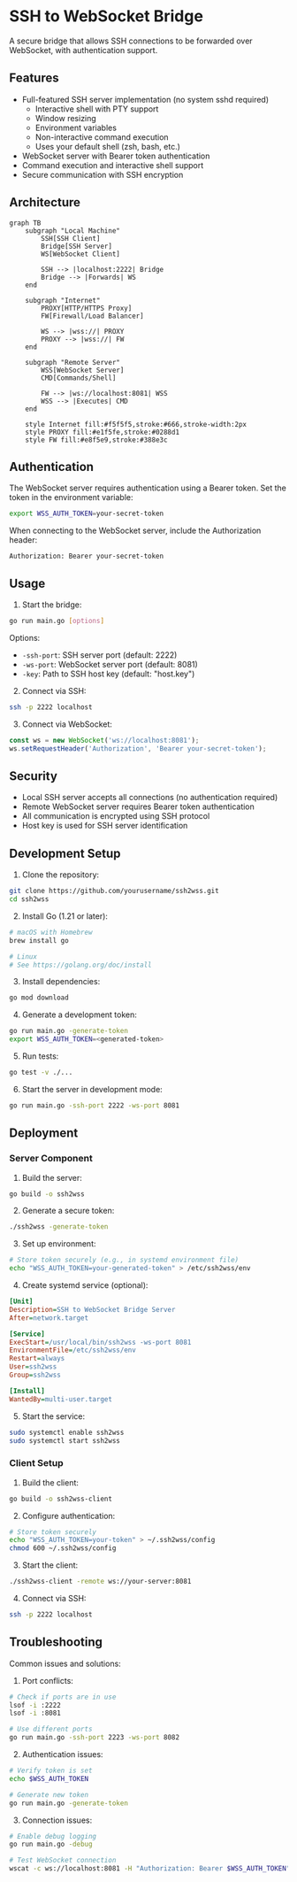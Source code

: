 # SSH to WebSocket Bridge

A secure bridge that allows SSH connections to be forwarded over WebSocket, with authentication support.

## Features

- Full-featured SSH server implementation (no system sshd required)
  * Interactive shell with PTY support
  * Window resizing
  * Environment variables
  * Non-interactive command execution
  * Uses your default shell (zsh, bash, etc.)
- WebSocket server with Bearer token authentication
- Command execution and interactive shell support
- Secure communication with SSH encryption

## Architecture

```mermaid
graph TB
    subgraph "Local Machine"
        SSH[SSH Client]
        Bridge[SSH Server]
        WS[WebSocket Client]
        
        SSH --> |localhost:2222| Bridge
        Bridge --> |Forwards| WS
    end

    subgraph "Internet"
        PROXY[HTTP/HTTPS Proxy]
        FW[Firewall/Load Balancer]
        
        WS --> |wss://| PROXY
        PROXY --> |wss://| FW
    end

    subgraph "Remote Server"
        WSS[WebSocket Server]
        CMD[Commands/Shell]
        
        FW --> |ws://localhost:8081| WSS
        WSS --> |Executes| CMD
    end

    style Internet fill:#f5f5f5,stroke:#666,stroke-width:2px
    style PROXY fill:#e1f5fe,stroke:#0288d1
    style FW fill:#e8f5e9,stroke:#388e3c
```

## Authentication

The WebSocket server requires authentication using a Bearer token. Set the token in the environment variable:

```bash
export WSS_AUTH_TOKEN=your-secret-token
```

When connecting to the WebSocket server, include the Authorization header:

```
Authorization: Bearer your-secret-token
```

## Usage

1. Start the bridge:
```bash
go run main.go [options]
```

Options:
- `-ssh-port`: SSH server port (default: 2222)
- `-ws-port`: WebSocket server port (default: 8081)
- `-key`: Path to SSH host key (default: "host.key")

2. Connect via SSH:
```bash
ssh -p 2222 localhost
```

3. Connect via WebSocket:
```javascript
const ws = new WebSocket('ws://localhost:8081');
ws.setRequestHeader('Authorization', 'Bearer your-secret-token');
```

## Security

- Local SSH server accepts all connections (no authentication required)
- Remote WebSocket server requires Bearer token authentication
- All communication is encrypted using SSH protocol
- Host key is used for SSH server identification

## Development Setup

1. Clone the repository:
```bash
git clone https://github.com/yourusername/ssh2wss.git
cd ssh2wss
```

2. Install Go (1.21 or later):
```bash
# macOS with Homebrew
brew install go

# Linux
# See https://golang.org/doc/install
```

3. Install dependencies:
```bash
go mod download
```

4. Generate a development token:
```bash
go run main.go -generate-token
export WSS_AUTH_TOKEN=<generated-token>
```

5. Run tests:
```bash
go test -v ./...
```

6. Start the server in development mode:
```bash
go run main.go -ssh-port 2222 -ws-port 8081
```

## Deployment

### Server Component

1. Build the server:
```bash
go build -o ssh2wss
```

2. Generate a secure token:
```bash
./ssh2wss -generate-token
```

3. Set up environment:
```bash
# Store token securely (e.g., in systemd environment file)
echo "WSS_AUTH_TOKEN=your-generated-token" > /etc/ssh2wss/env
```

4. Create systemd service (optional):
```ini
[Unit]
Description=SSH to WebSocket Bridge Server
After=network.target

[Service]
ExecStart=/usr/local/bin/ssh2wss -ws-port 8081
EnvironmentFile=/etc/ssh2wss/env
Restart=always
User=ssh2wss
Group=ssh2wss

[Install]
WantedBy=multi-user.target
```

5. Start the service:
```bash
sudo systemctl enable ssh2wss
sudo systemctl start ssh2wss
```

### Client Setup

1. Build the client:
```bash
go build -o ssh2wss-client
```

2. Configure authentication:
```bash
# Store token securely
echo "WSS_AUTH_TOKEN=your-token" > ~/.ssh2wss/config
chmod 600 ~/.ssh2wss/config
```

3. Start the client:
```bash
./ssh2wss-client -remote ws://your-server:8081
```

4. Connect via SSH:
```bash
ssh -p 2222 localhost
```

## Troubleshooting

Common issues and solutions:

1. Port conflicts:
```bash
# Check if ports are in use
lsof -i :2222
lsof -i :8081

# Use different ports
go run main.go -ssh-port 2223 -ws-port 8082
```

2. Authentication issues:
```bash
# Verify token is set
echo $WSS_AUTH_TOKEN

# Generate new token
go run main.go -generate-token
```

3. Connection issues:
```bash
# Enable debug logging
go run main.go -debug

# Test WebSocket connection
wscat -c ws://localhost:8081 -H "Authorization: Bearer $WSS_AUTH_TOKEN"
```